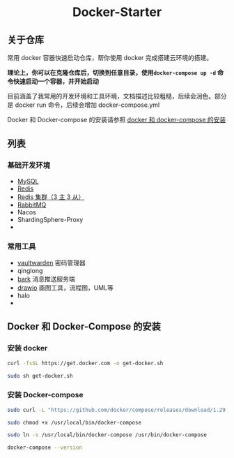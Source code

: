 <div align="center">
<h1 align="center">Docker-Starter</h1>

</div>

## 关于仓库

常用 docker 容器快速启动仓库，帮你使用 docker 完成搭建云环境的搭建。

**理论上，你可以在克隆仓库后，切换到任意目录，使用`docker-compose up -d` 命令快速启动一个容器，并开始启动**

目前涵盖了我常用的开发环境和工具环境，文档描述比较粗糙，后续会润色。部分是 docker run 命令，后续会增加 docker-compose.yml

Docker 和 Docker-compose 的安装请参照 [docker 和 docker-compose 的安装](#docker和docker-compose的安装)

## 列表

### 基础开发环境

- [MySQL](MySQL/README.md)
- [Redis](Redis/README.md)
- [Redis 集群（3 主 3 从）](redis-cluster/README.md)
- [RabbitMQ](rabbit-mq/README.md)
- Nacos
- ShardingSphere-Proxy
-

### 常用工具

- [vaultwarden](vaultwarden/README.md) 密码管理器
- qinglong
- [bark](bark/README.md) 消息推送服务端
- [drawio](drawio) 画图工具，流程图，UML等
- halo
- 

## Docker 和 Docker-Compose 的安装

### 安装 docker

```bash
curl -fsSL https://get.docker.com -o get-docker.sh

sudo sh get-docker.sh
```

### 安装 Docker-compose

```bash
sudo curl -L "https://github.com/docker/compose/releases/download/1.29.2/docker-compose-$(uname -s)-$(uname -m)" -o /usr/local/bin/docker-compose

sudo chmod +x /usr/local/bin/docker-compose

sudo ln -s /usr/local/bin/docker-compose /usr/bin/docker-compose

docker-compose --version
```
